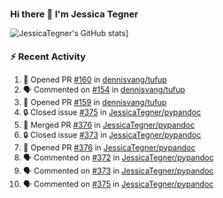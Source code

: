 ### Hi there 👋 I'm Jessica Tegner

![JessicaTegner's GitHub stats](https://github-readme-stats.vercel.app/api?username=jessicategner)]


### :zap: Recent Activity

<!--START_SECTION:activity-->
1. 💪 Opened PR [#160](https://github.com/dennisvang/tufup/pull/160) in [dennisvang/tufup](https://github.com/dennisvang/tufup)
2. 🗣 Commented on [#154](https://github.com/dennisvang/tufup/issues/154#issuecomment-2407974875) in [dennisvang/tufup](https://github.com/dennisvang/tufup)
3. 💪 Opened PR [#159](https://github.com/dennisvang/tufup/pull/159) in [dennisvang/tufup](https://github.com/dennisvang/tufup)
4. 🔒 Closed issue [#375](https://github.com/JessicaTegner/pypandoc/issues/375) in [JessicaTegner/pypandoc](https://github.com/JessicaTegner/pypandoc)
5. 🎉 Merged PR [#376](https://github.com/JessicaTegner/pypandoc/pull/376) in [JessicaTegner/pypandoc](https://github.com/JessicaTegner/pypandoc)
6. 🔒 Closed issue [#373](https://github.com/JessicaTegner/pypandoc/issues/373) in [JessicaTegner/pypandoc](https://github.com/JessicaTegner/pypandoc)
7. 💪 Opened PR [#376](https://github.com/JessicaTegner/pypandoc/pull/376) in [JessicaTegner/pypandoc](https://github.com/JessicaTegner/pypandoc)
8. 🗣 Commented on [#372](https://github.com/JessicaTegner/pypandoc/pull/372#issuecomment-2354588977) in [JessicaTegner/pypandoc](https://github.com/JessicaTegner/pypandoc)
9. 🗣 Commented on [#373](https://github.com/JessicaTegner/pypandoc/issues/373#issuecomment-2354578457) in [JessicaTegner/pypandoc](https://github.com/JessicaTegner/pypandoc)
10. 🗣 Commented on [#375](https://github.com/JessicaTegner/pypandoc/issues/375#issuecomment-2354568773) in [JessicaTegner/pypandoc](https://github.com/JessicaTegner/pypandoc)
<!--END_SECTION:activity-->
